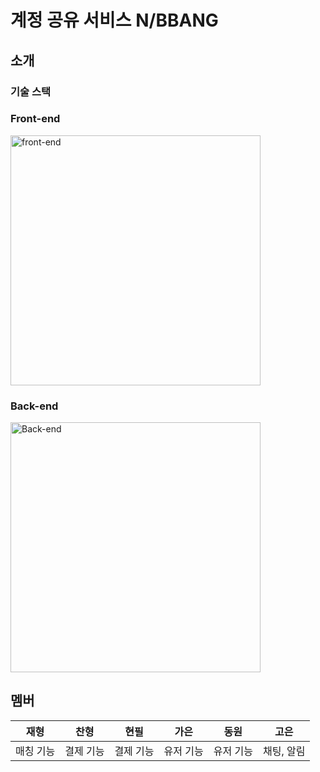 # 계정 공유 서비스 N/BBANG

## 소개

### 기술 스택

### Front-end
<img src="/uploads/3ace634965ecbc319090dad78239be04/스크린샷_2024-08-14_오후_1.36.17.png" alt="front-end" width="400">

### Back-end
<img src="/uploads/18460a1fb631a0b831b7d00943aca090/스크린샷_2024-08-14_오후_1.29.17.png" alt="Back-end" width="400">

## 멤버



|   재형   |   찬형   |   현필   |   가은   |   동원   |    고은    |
|:-------:|:-------:|:-------:|:-------:|:-------:|:---------:|
| 매칭 기능 | 결제 기능 | 결제 기능 | 유저 기능 | 유저 기능 | 채팅, 알림 |
